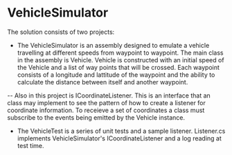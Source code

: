 VehicleSimulator
================
The solution consists of two projects:
- The VehicleSimulator is an assembly designed to emulate a vehicle travelling at different speeds from waypoint to waypoint.
The main class in the assembly is Vehicle. Vehicle is constructed with an initial speed of the Vehicle and a list of way points 
that will be crossed. Each waypoint consists of a longitude and lattitude of the waypoint and the ability to calculate the distance between itself and another waypoint.

-- Also in this project is ICoordinateListener. This is an interface that an class may implement to see the pattern of how to create a listener for coordinate information. To receieve a set of coordinates a class must subscribe to the events being emitted by the Vehicle instance.


- The VehicleTest is a series of unit tests and a sample listener. Listener.cs implements VehicleSimulator's ICoordinateListener and a log reading at test time.



